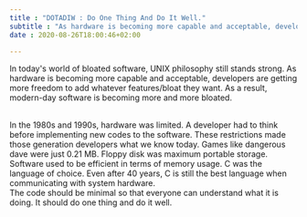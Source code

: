 ```yaml
---
title : "DOTADIW : Do One Thing And Do It Well."
subtitle : "As hardware is becoming more capable and acceptable, developers are getting more freedom to add whatever features/bloat they want. As a result, modern-day software is becoming more and more bloated."
date : 2020-08-26T18:00:46+02:00

---
```


In today's world of bloated software, UNIX philosophy still stands strong. As hardware is becoming more capable and acceptable, developers are getting more freedom to add whatever features/bloat they want. As a result, modern-day software is becoming more and more bloated.  
               
<br>
In the 1980s and 1990s, hardware was limited. A developer had to think before implementing new codes to the software. These restrictions made those generation developers what we know today. Games like dangerous dave were just 0.21 MB.  Floppy disk was maximum portable storage. Software used to be efficient in terms of memory usage. C was the language of choice. Even after 40 years, C is still the best language when communicating with system hardware. 
               
<br>
The code should be minimal so that everyone can understand what it is doing. It should do one thing and do it well.
